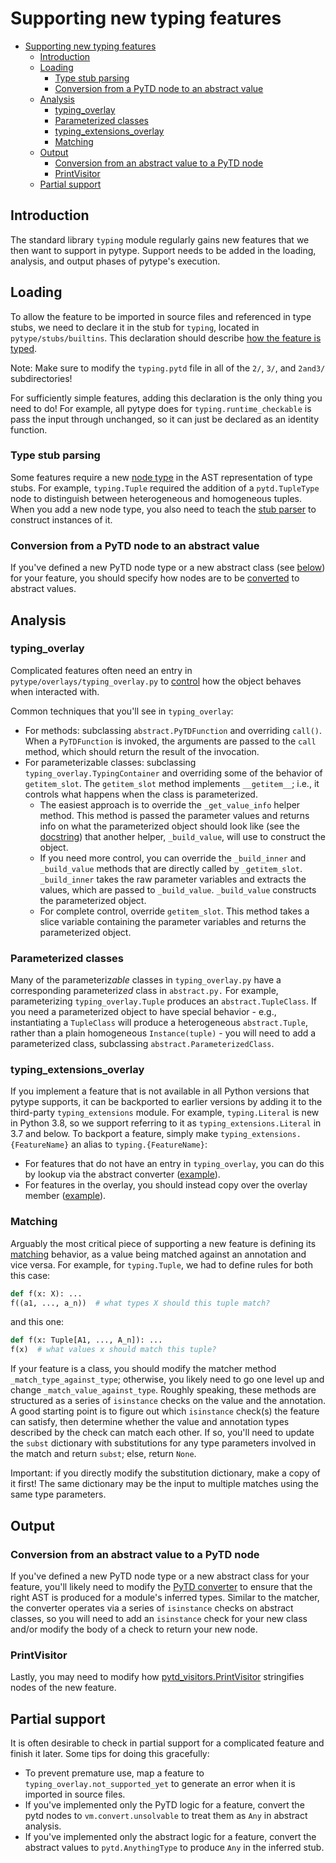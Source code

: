 # Supporting new typing features

<!--* freshness: { owner: 'rechen' reviewed: '2020-12-08' } *-->

<!--ts-->
   * [Supporting new typing features](#supporting-new-typing-features)
      * [Introduction](#introduction)
      * [Loading](#loading)
         * [Type stub parsing](#type-stub-parsing)
         * [Conversion from a PyTD node to an abstract value](#conversion-from-a-pytd-node-to-an-abstract-value)
      * [Analysis](#analysis)
         * [typing_overlay](#typing_overlay)
         * [Parameterized classes](#parameterized-classes)
         * [typing_extensions_overlay](#typing_extensions_overlay)
         * [Matching](#matching)
      * [Output](#output)
         * [Conversion from an abstract value to a PyTD node](#conversion-from-an-abstract-value-to-a-pytd-node)
         * [PrintVisitor](#printvisitor)
      * [Partial support](#partial-support)

<!-- Added by: rechen, at: 2021-08-10T21:18-07:00 -->

<!--te-->

## Introduction

The standard library `typing` module regularly gains new features that we then
want to support in pytype. Support needs to be added in the loading, analysis,
and output phases of pytype's execution.

## Loading

To allow the feature to be imported in source files and referenced in type
stubs, we need to declare it in the stub for `typing`, located in
`pytype/stubs/builtins`. This declaration should describe
[how the feature is typed][type_stubs].

Note:
Make sure to modify the `typing.pytd` file in all of the `2/`, `3/`, and
`2and3/` subdirectories!

For sufficiently simple features, adding this declaration is the only thing you
need to do! For example, all pytype does for `typing.runtime_checkable` is pass
the input through unchanged, so it can just be declared as an identity function.

### Type stub parsing

Some features require a new [node type][pytd] in the AST representation of type
stubs. For example, `typing.Tuple` required the addition of a `pytd.TupleType`
node to distinguish between heterogeneous and homogeneous tuples. When you add a
new node type, you also need to teach the [stub parser][parser] to construct
instances of it.

### Conversion from a PyTD node to an abstract value

If you've defined a new PyTD node type or a new abstract class (see
[below][parameterized-classes]) for your feature, you should specify how nodes
are to be [converted][abstract-converter] to abstract values.

## Analysis

### typing_overlay

Complicated features often need an entry in `pytype/overlays/typing_overlay.py`
to [control][overlays] how the object behaves when interacted with.

Common techniques that you'll see in `typing_overlay`:

* For methods: subclassing `abstract.PyTDFunction` and overriding `call()`. When
  a `PyTDFunction` is invoked, the arguments are passed to the `call` method,
  which should return the result of the invocation.
* For parameterizable classes: subclassing `typing_overlay.TypingContainer` and
  overriding some of the behavior of `getitem_slot`. The `getitem_slot` method
  implements `__getitem__`; i.e., it controls what happens when the class is
  parameterized.
  * The easiest approach is to override the `_get_value_info` helper method.
    This method is passed the parameter values and returns info on what the
    parameterized object should look like (see the
    [docstring][_get_value_info-docstring]) that another helper, `_build_value`,
    will use to construct the object.
  * If you need more control, you can override the `_build_inner` and
    `_build_value` methods that are directly called by `_getitem_slot`.
    `_build_inner` takes the raw parameter variables and extracts the values,
    which are passed to `_build_value`. `_build_value` constructs the
    parameterized object.
  * For complete control, override `getitem_slot`. This method takes a slice
    variable containing the parameter variables and returns the parameterized
    object.

### Parameterized classes

Many of the parameteriz<i>able</i> classes in `typing_overlay.py` have a
corresponding parameteriz<i>ed</i> class in `abstract.py.` For example,
parameterizing `typing_overlay.Tuple` produces an `abstract.TupleClass`. If you
need a parameterized object to have special behavior - e.g., instantiating a
`TupleClass` will produce a heterogeneous `abstract.Tuple`, rather than a plain
homogeneous `Instance(tuple)` - you will need to add a parameterized class,
subclassing `abstract.ParameterizedClass`.

### typing_extensions_overlay

If you implement a feature that is not available in all Python versions that
pytype supports, it can be backported to earlier versions by adding it to the
third-party `typing_extensions` module. For example, `typing.Literal` is new in
Python 3.8, so we support referring to it as `typing_extensions.Literal` in 3.7
and below. To backport a feature, simply make `typing_extensions.{FeatureName}`
an alias to `typing.{FeatureName}`:

* For features that do not have an entry in `typing_overlay`, you can do this by
  lookup via the abstract converter ([example][typing_extensions.Protocol]).
* For features in the overlay, you should instead copy over the overlay member
  ([example][typing_extensions.Literal]).

### Matching

Arguably the most critical piece of supporting a new feature is defining its
[matching][matcher] behavior, as a value being matched against an annotation and
vice versa. For example, for `typing.Tuple`, we had to define rules for both
this case:

```python
def f(x: X): ...
f((a1, ..., a_n))  # what types X should this tuple match?
```

and this one:

```python
def f(x: Tuple[A1, ..., A_n]): ...
f(x)  # what values x should match this tuple?
```

If your feature is a class, you should modify the matcher method
`_match_type_against_type`; otherwise, you likely need to go one level up and
change `_match_value_against_type`. Roughly speaking, these methods are
structured as a series of `isinstance` checks on the value and the annotation. A
good starting point is to figure out which `isinstance` check(s) the feature can
satisfy, then determine whether the value and annotation types described by the
check can match each other. If so, you'll need to update the `subst` dictionary
with substitutions for any type parameters involved in the match and return
`subst`; else, return `None`.

Important: if you directly modify the substitution dictionary, make a copy of it
first! The same dictionary may be the input to multiple matches using the same
type parameters.

## Output

### Conversion from an abstract value to a PyTD node

If you've defined a new PyTD node type or a new abstract class for your feature,
you'll likely need to modify the [PyTD converter][pytd-converter] to ensure that
the right AST is produced for a module's inferred types. Similar to the matcher,
the converter operates via a series of `isinstance` checks on abstract classes,
so you will need to add an `isinstance` check for your new class and/or modify
the body of a check to return your new node.

### PrintVisitor

Lastly, you may need to modify how
[pytd_visitors.PrintVisitor][pytd_visitors.PrintVisitor] stringifies nodes of
the new feature.

## Partial support

It is often desirable to check in partial support for a complicated feature and
finish it later. Some tips for doing this gracefully:

* To prevent premature use, map a feature to `typing_overlay.not_supported_yet`
  to generate an error when it is imported in source files.
* If you've implemented only the PyTD logic for a feature, convert the pytd
  nodes to `vm.convert.unsolvable` to treat them as `Any` in abstract analysis.
* If you've implemented only the abstract logic for a feature, convert the
  abstract values to `pytd.AnythingType` to produce `Any` in the inferred stub.

[_get_value_info-docstring]: https://github.com/google/pytype/blob/793623e2f8db70967b8e35a4411c6c6835a67c03/pytype/abstract.py#L1296-L1306

[abstract-converter]: abstract_values.md#construction
[matcher]: abstract_values.md#matching
[overlays]: overlays.md
[parameterized-classes]: #parameterized-classes
[parser]: type_stubs.md#parser

[pytd]: https://github.com/google/pytype/blob/master/pytype/pytd/pytd.py

[pytd-converter]: type_stubs.md#stub-generation

[pytd_visitors.PrintVisitor]: https://github.com/google/pytype/blob/ffc6aab636329075ee2d9cd443e83d0f790a9b4c/pytype/pytd/pytd_visitors.py#L269

[type_stubs]: type_stubs.md

[typing_extensions.Literal]: https://github.com/google/pytype/blob/ffc6aab636329075ee2d9cd443e83d0f790a9b4c/pytype/overlays/typing_extensions_overlay.py#L11

[typing_extensions.Protocol]: https://github.com/google/pytype/blob/ffc6aab636329075ee2d9cd443e83d0f790a9b4c/pytype/overlays/typing_extensions_overlay.py#L43
